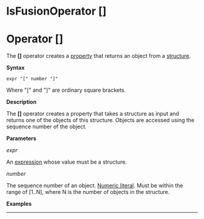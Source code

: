 # lsFusionOperator \[\]

# Operator \[\]

The **\[\]** operator creates a [property](lsFusionProperties.md) that returns an object from a [structure](lsFusionStructure_operations_STRUCT_.md).

**Syntax**

    expr "[" number "]"

Where "\[" and "\]" are ordinary square brackets.

**Description**

The **\[\]** operator creates a property that takes a structure as input and returns one of the objects of this structure. Objects are accessed using the sequence number of the object. 

**Parameters**

*expr*

An [expression](lsFusionExpression.md) whose value must be a structure.

*number*

The sequence number of an object. [Numeric literal](Literals_35521071.html#Literals-intliteral). Must be within the range of \[1..N\], where N is the number of objects in the structure.

**Examples**

****



  

